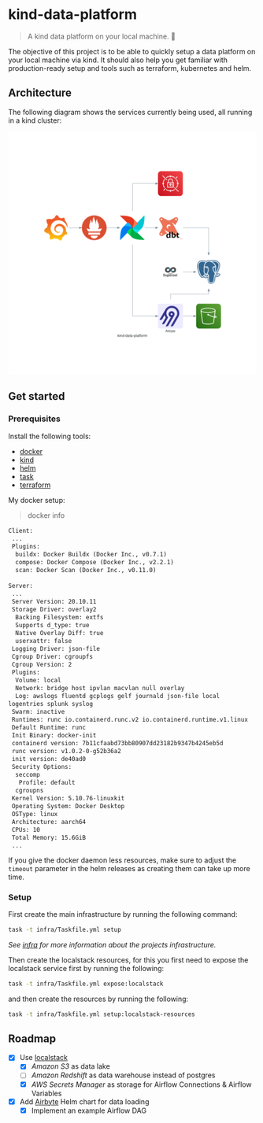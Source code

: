 # kind-data-platform

> A kind data platform on your local machine. 🤗

The objective of this project is to be able to quickly setup a data platform on your local machine via kind. It should also help you get familiar with production-ready setup and tools such as terraform, kubernetes and helm.

## Architecture

The following diagram shows the services currently being used, all running in a kind cluster:

![architecture](diagrams/kind-data-platform.png)

## Get started

### Prerequisites

Install the following tools:
- [docker](https://www.docker.com/)
- [kind](https://kind.sigs.k8s.io/)
- [helm](https://helm.sh/)
- [task](https://taskfile.dev/)
- [terraform](https://www.terraform.io/)

My docker setup:
> docker info
```
Client:
 ...
 Plugins:
  buildx: Docker Buildx (Docker Inc., v0.7.1)
  compose: Docker Compose (Docker Inc., v2.2.1)
  scan: Docker Scan (Docker Inc., v0.11.0)

Server:
 ...
 Server Version: 20.10.11
 Storage Driver: overlay2
  Backing Filesystem: extfs
  Supports d_type: true
  Native Overlay Diff: true
  userxattr: false
 Logging Driver: json-file
 Cgroup Driver: cgroupfs
 Cgroup Version: 2
 Plugins:
  Volume: local
  Network: bridge host ipvlan macvlan null overlay
  Log: awslogs fluentd gcplogs gelf journald json-file local logentries splunk syslog
 Swarm: inactive
 Runtimes: runc io.containerd.runc.v2 io.containerd.runtime.v1.linux
 Default Runtime: runc
 Init Binary: docker-init
 containerd version: 7b11cfaabd73bb80907dd23182b9347b4245eb5d
 runc version: v1.0.2-0-g52b36a2
 init version: de40ad0
 Security Options:
  seccomp
   Profile: default
  cgroupns
 Kernel Version: 5.10.76-linuxkit
 Operating System: Docker Desktop
 OSType: linux
 Architecture: aarch64
 CPUs: 10
 Total Memory: 15.6GiB
 ...
```
If you give the docker daemon less resources, make sure to adjust the `timeout` parameter in the helm releases as creating them can take up more time.

### Setup

First create the main infrastructure by running the following command:
```bash
task -t infra/Taskfile.yml setup
```
_See [infra](infra/README.md) for more information about the projects infrastructure._

Then create the localstack resources, for this you first need to expose the localstack service first by running the following:
```bash
task -t infra/Taskfile.yml expose:localstack
```
and then create the resources by running the following:
```bash
task -t infra/Taskfile.yml setup:localstack-resources
```

## Roadmap

- [x] Use [localstack](https://docs.localstack.cloud/integrations/terraform/)
  - [x] _Amazon S3_ as data lake
  - [ ] _Amazon Redshift_ as data warehouse instead of postgres
  - [x] _AWS Secrets Manager_ as storage for Airflow Connections & Airflow Variables
- [x] Add [Airbyte](https://airbyte.io) Helm chart for data loading
  - [x] Implement an example Airflow DAG
